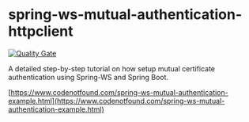 # spring-ws-mutual-authentication-httpclient

[![Quality Gate](https://sonarqube.com/api/badges/gate?key=com.codenotfound:spring-ws-mutual-authentication-httpclient)](https://sonarqube.com/dashboard/index/com.codenotfound:spring-ws-mutual-authentication-httpclient)

A detailed step-by-step tutorial on how setup mutual certificate authentication using Spring-WS and Spring Boot.

[https://www.codenotfound.com/spring-ws-mutual-authentication-example.html](https://www.codenotfound.com/spring-ws-mutual-authentication-example.html)
